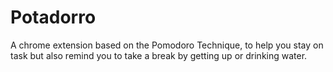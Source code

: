 # Potadorro
A chrome extension based on the Pomodoro Technique, to help you stay on task but also remind you to take a break by getting up or drinking water.
